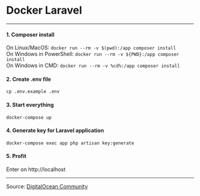 # Docker Laravel

<hr>

#### 1. Composer install
On Linux/MacOS: `docker run --rm -v $(pwd):/app composer install`  
On Windows in PowerShell: `docker run --rm -v ${PWD}:/app composer install`  
On Windows in CMD: `docker run --rm -v %cd%:/app composer install`  

#### 2. Create .env file
`cp .env.example .env`  

#### 3. Start everything
`docker-compose up`  

#### 4. Generate key for Laravel application
`docker-compose exec app php artisan key:generate`  

#### 5. Profit
Enter on http://localhost  

<hr>

Source: [DigitalOcean Community](https://www.digitalocean.com/community/tutorials/how-to-set-up-laravel-nginx-and-mysql-with-docker-compose)
